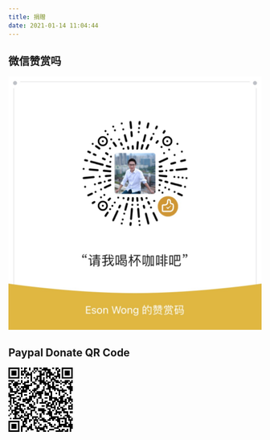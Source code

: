 ```yaml
---
title: 捐赠
date: 2021-01-14 11:04:44
---
```


## 微信赞赏吗

![微信赞赏吗](/asset/wechat-donate.jpg)

## Paypal Donate QR Code

![Paypal Donate](/asset/paypal-donate.png)
